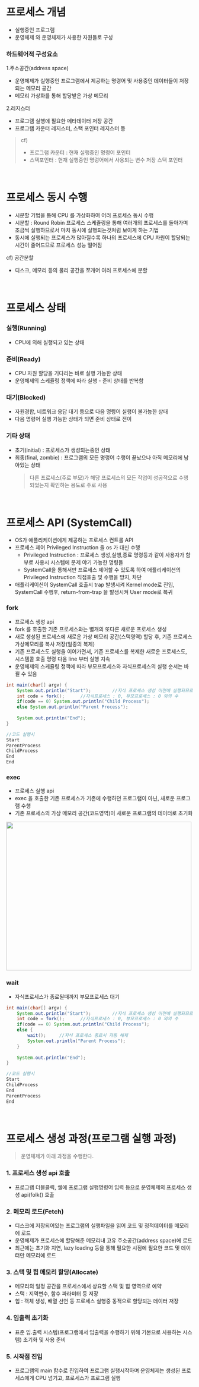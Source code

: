 # 프로세스 개념
* 실행중인 프로그램
* 운영체제 와 운영체제가 사용한 자원들로 구성

### 하드웨어적 구성요소
1.주소공간(address space)
* 운영체제가 실행중인 프로그램에서 제공하는 명령어 및 사용중인 데이터들이 저장되는 메모리 공간
* 메모리 가상화를 통해 할당받은 가상 메모리

2.레지스터
* 프로그램 실행에 필요한 메타데이터 저장 공간
* 프로그램 카운터 레지스터, 스택 포인터 레지스터 등
> cf)
> * 프로그램 카운터 : 현재 실행중인 명령어 포인터
> * 스택포인터 : 현재 실행중인 명렁어에서 사용되는 변수 저장 스택 포인터

<br>

# 프로세스 동시 수행
* 시분할 기법을 통해 CPU 를 가상화하여 어러 프로세스 동시 수행
* 시분할 : Round Robin 프로세스 스케쥴링을 통해 여러개의 프로세스를 돌아가며 조금씩 실행하므로서 마치 동시에 실행되는것처럼 보이게 하는 기법
* 동시에 실행되는 프로세스가 많아질수록 하나의 프로세스에 CPU 자원이 할당되는 시간이 줄어드므로 프로세스 성능 떨어짐

cf) 공간분할
* 디스크, 메모리 등의 물리 공간을 쪼개어 여러 프로세스에 분할

<br>

# 프로세스 상태
### 실행(Running)
* CPU에 의해 실행되고 있는 상태

### 준비(Ready)
* CPU 자원 할당을 기다리는 바로 실행 가능한 상태
* 운영체제의 스케쥴링 정책에 따라 실행 - 준비 상태를 반복함

### 대기(Blocked)
* 자원경합, 네트워크 응답 대기 등으로 다음 명령어 실행이 불가능한 상태
* 다음 명령어 실행 가능한 상태가 되면 준비 상태로 전이

### 기타 상태
* 초기(initial) : 프로세스가 생성되는중인 상태
* 최종(final, zombie) : 프로그램의 모든 명렁어 수행이 끝났으나 아직 메모리에 남아있는 상태
   > 다른 프로세스(주로 부모)가 해당 프로세스의 모든 작업이 성공적으로 수행되었는지 확인하는 용도로 주로 사용
 
<br>
   
# 프로세스 API (SystemCall)
* OS가 애플리케이션에게 제공하는 프로세스 컨트롤 API
* 프로세스 제어 Privileged Instruction 을 os 가 대신 수행
	* Privileged Instruction : 프로세스 생성,실행,종료 명령등과 같이 사용자가 함부로 사용시 시스템에 문제 야기 가능한 명령들
	* SystemCall을 통해서만 프로세스 제어할 수 있도록 하여 애플리케이션의 Privileged Instruction 직접호출 및 수행을 방지, 차단
* 애플리케이션이 SystemCall 호출시 trap 발생시켜 Kernel mode로 진입, SystemCall 수행후, return-from-trap 을 발생시켜 User mode로 복귀

### fork
* 프로세스 생성 api
* fork 를 호출한 기존 프로세스와는 별개의 또다른 새로운 프로세스 생성
* 새로 생성된 프로세스에 새로운 가상 메모리 공간(스택영역) 할당 후, 기존 프로세스 가상메모리를 복사 저장(일종의 복제)
* 기존 프로세스도 실행을 이어가면서, 기존 프로세스를 복제한 새로운 프로세스도, 시스템콜 호출 명령 다음 line 부터 실행 지속 
* 운영체제의 스케쥴링 정책에 따라 부모프로세스와 자식프로세스의 실행 순서는 바뀔 수 있음

```java
int main(char[] argv) {
	System.out.println("Start");		//자식 프로세스 생성 이전에 실행되므로 부모프로세스만 출력
	int code = fork();		//자식프로세스 : 0, 부모프로세스 : 0 외의 수
	if(code == 0) System.out.println("Child Process");
	else System.out.println("Parent Process");
	
	System.out.println("End");
}

//코드 실행시
Start
ParentProcess
ChildProcess
End
End
```

### exec
* 프로세스 실행 api
* exec 을 호출한 기존 프로세스가 기존에 수행하던 프로그램이 아닌, 새로운 프로그램 수행
* 기존 프로세스의 가상 메모리 공간(코드영역)이 새로운 프로그램의 데이터로 초기화

<img src="https://user-images.githubusercontent.com/48702893/139853725-5f039639-5c6a-4197-acd6-255191c858df.png" width="500" height="400">

### wait
* 자식프로세스가 종료될때까지 부모프로세스 대기
```java
int main(char[] argv) {
	System.out.println("Start");		//자식 프로세스 생성 이전에 실행되므로 부모프로세스만 출력
	int code = fork();		//자식프로세스 : 0, 부모프로세스 : 0 외의 수
	if(code == 0) System.out.println("Child Process");
	else {
		wait();		//자식 프로세스 종료시 자동 해제
		System.out.println("Parent Process");
	}
	
	System.out.println("End");
}

//코드 실행시
Start
ChildProcess
End
ParentProcess
End
```

<br>

# 프로세스 생성 과정(프로그램 실행 과정)
> 운영체제가 아래 과정을 수행한다.
### 1. 프로세스 생성 api 호출
* 프로그램 더블클릭, 쉘에 프로그램 실행명령어 입력 등으로 운영체제의 프로세스 생성 api(folk() 호출

### 2. 메모리 로드(Fetch)
* 디스크에 저장되어있는 프로그램의 실행파일을 읽어 코드 및 정적데이터를 메모리에 로드
* 운영체제가 프로세스에 할당해준 메모리내 고유 주소공간(address space)에 로드
* 최근에는 초기화 지연, lazy loading 등을 통해 필요한 시점에 필요한 코드 및 데이터만 메모리에 로드

### 3. 스택 및 힙 메모리 할당(Allocate)
* 메모리의 일정 공간을 프로세스에서 상요할 스택 및 힙 영역으로 예약
* 스택 : 지역변수, 함수 파라미터 등 저장
* 힙 : 객체 생성, 배열 선언 등 프로세스 실행중 동적으로 할당되는 데이터 저장

### 4. 입출력 초기화
* 표준 입.출력 시스템(프로그램에서 입출력을 수행하기 위해 기본으로 사용하는 시스템) 초기화 및 사용 준비

### 5. 시작점 진입
* 프로그램의 main 함수로 진입하여 프로그램 실행시작하며 운영체제는 생성된 프로세스에게 CPU 넘기고, 프로세스가 프로그램 실행